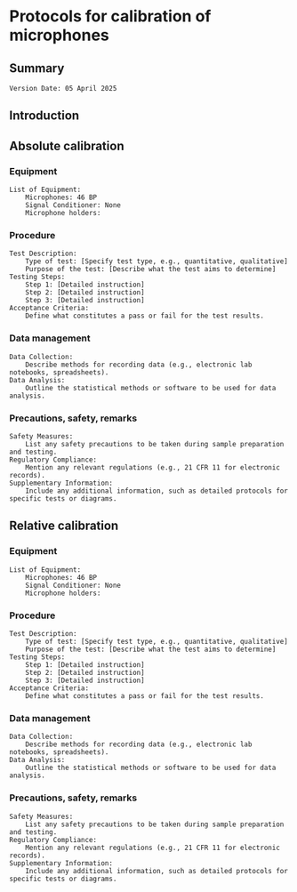 # Protocols for calibration of microphones

## Summary

    Version Date: 05 April 2025

## Introduction

## Absolute calibration

### Equipment

    List of Equipment:
        Microphones: 46 BP
        Signal Conditioner: None
        Microphone holders: 

### Procedure

    Test Description:
        Type of test: [Specify test type, e.g., quantitative, qualitative]
        Purpose of the test: [Describe what the test aims to determine]
    Testing Steps:
        Step 1: [Detailed instruction]
        Step 2: [Detailed instruction]
        Step 3: [Detailed instruction]
    Acceptance Criteria:
        Define what constitutes a pass or fail for the test results.

### Data management

    Data Collection:
        Describe methods for recording data (e.g., electronic lab notebooks, spreadsheets).
    Data Analysis:
        Outline the statistical methods or software to be used for data analysis.
        
### Precautions, safety, remarks

    Safety Measures:
        List any safety precautions to be taken during sample preparation and testing.
    Regulatory Compliance:
        Mention any relevant regulations (e.g., 21 CFR 11 for electronic records).
    Supplementary Information:
        Include any additional information, such as detailed protocols for specific tests or diagrams.

## Relative calibration

### Equipment

    List of Equipment:
        Microphones: 46 BP
        Signal Conditioner: None
        Microphone holders: 

### Procedure

    Test Description:
        Type of test: [Specify test type, e.g., quantitative, qualitative]
        Purpose of the test: [Describe what the test aims to determine]
    Testing Steps:
        Step 1: [Detailed instruction]
        Step 2: [Detailed instruction]
        Step 3: [Detailed instruction]
    Acceptance Criteria:
        Define what constitutes a pass or fail for the test results.

### Data management

    Data Collection:
        Describe methods for recording data (e.g., electronic lab notebooks, spreadsheets).
    Data Analysis:
        Outline the statistical methods or software to be used for data analysis.
        
### Precautions, safety, remarks

    Safety Measures:
        List any safety precautions to be taken during sample preparation and testing.
    Regulatory Compliance:
        Mention any relevant regulations (e.g., 21 CFR 11 for electronic records).
    Supplementary Information:
        Include any additional information, such as detailed protocols for specific tests or diagrams.